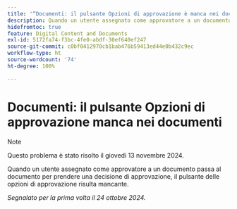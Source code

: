 ```yaml
---
title: '“Documenti: il pulsante Opzioni di approvazione è manca nei documenti”'
description: Quando un utente assegnato come approvatore a un documento passa al documento per prendere una decisione di approvazione, il pulsante delle opzioni di approvazione risulta mancante.
hidefromtoc: true
feature: Digital Content and Documents
exl-id: 5172fa74-f3bc-4fe0-abdf-30ef640ef247
source-git-commit: c0bf0412970cb1bab476b59413ed44e0b432c9ec
workflow-type: ht
source-wordcount: '74'
ht-degree: 100%

---
```


# Documenti: il pulsante Opzioni di approvazione manca nei documenti

>[!NOTE]
>
>Questo problema è stato risolto il giovedì 13 novembre 2024.

Quando un utente assegnato come approvatore a un documento passa al documento per prendere una decisione di approvazione, il pulsante delle opzioni di approvazione risulta mancante.

_Segnalato per la prima volta il 24 ottobre 2024._
